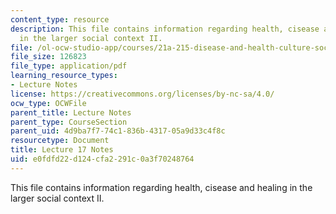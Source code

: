 ```yaml
---
content_type: resource
description: This file contains information regarding health, cisease and healing
  in the larger social context II.
file: /ol-ocw-studio-app/courses/21a-215-disease-and-health-culture-society-and-ethics-spring-2012/e0fdfd22d124cfa2291c0a3f70248764_MIT21A_215S12_lecture_17.pdf
file_size: 126823
file_type: application/pdf
learning_resource_types:
- Lecture Notes
license: https://creativecommons.org/licenses/by-nc-sa/4.0/
ocw_type: OCWFile
parent_title: Lecture Notes
parent_type: CourseSection
parent_uid: 4d9ba7f7-74c1-836b-4317-05a9d33c4f8c
resourcetype: Document
title: Lecture 17 Notes
uid: e0fdfd22-d124-cfa2-291c-0a3f70248764
---
```

This file contains information regarding health, cisease and healing in the larger social context II.